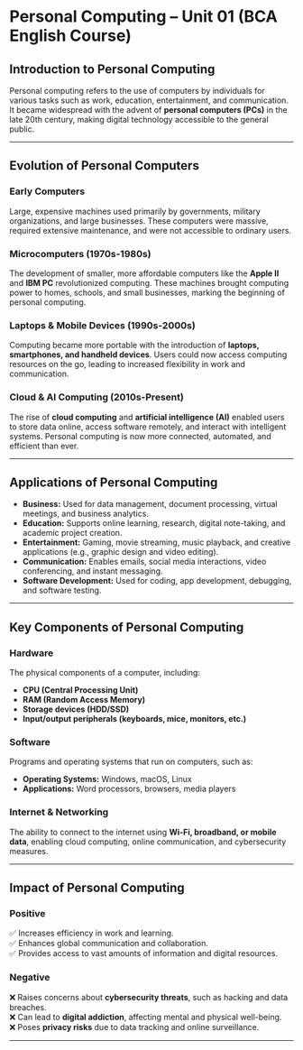 # Personal Computing – Unit 01 (BCA English Course)

## Introduction to Personal Computing
Personal computing refers to the use of computers by individuals for various tasks such as work, education, entertainment, and communication. It became widespread with the advent of **personal computers (PCs)** in the late 20th century, making digital technology accessible to the general public.

---

## Evolution of Personal Computers

### Early Computers  
Large, expensive machines used primarily by governments, military organizations, and large businesses. These computers were massive, required extensive maintenance, and were not accessible to ordinary users.

### Microcomputers (1970s-1980s)  
The development of smaller, more affordable computers like the **Apple II** and **IBM PC** revolutionized computing. These machines brought computing power to homes, schools, and small businesses, marking the beginning of personal computing.

### Laptops & Mobile Devices (1990s-2000s)  
Computing became more portable with the introduction of **laptops, smartphones, and handheld devices**. Users could now access computing resources on the go, leading to increased flexibility in work and communication.

### Cloud & AI Computing (2010s-Present)  
The rise of **cloud computing** and **artificial intelligence (AI)** enabled users to store data online, access software remotely, and interact with intelligent systems. Personal computing is now more connected, automated, and efficient than ever.

---

## Applications of Personal Computing

- **Business:** Used for data management, document processing, virtual meetings, and business analytics.  
- **Education:** Supports online learning, research, digital note-taking, and academic project creation.  
- **Entertainment:** Gaming, movie streaming, music playback, and creative applications (e.g., graphic design and video editing).  
- **Communication:** Enables emails, social media interactions, video conferencing, and instant messaging.  
- **Software Development:** Used for coding, app development, debugging, and software testing.  

---

## Key Components of Personal Computing

### Hardware  
The physical components of a computer, including:  
- **CPU (Central Processing Unit)**  
- **RAM (Random Access Memory)**  
- **Storage devices (HDD/SSD)**  
- **Input/output peripherals (keyboards, mice, monitors, etc.)**  

### Software  
Programs and operating systems that run on computers, such as:  
- **Operating Systems:** Windows, macOS, Linux  
- **Applications:** Word processors, browsers, media players  

### Internet & Networking  
The ability to connect to the internet using **Wi-Fi, broadband, or mobile data**, enabling cloud computing, online communication, and cybersecurity measures.

---

## Impact of Personal Computing

### Positive  
✅ Increases efficiency in work and learning.  
✅ Enhances global communication and collaboration.  
✅ Provides access to vast amounts of information and digital resources.  

### Negative  
❌ Raises concerns about **cybersecurity threats**, such as hacking and data breaches.  
❌ Can lead to **digital addiction**, affecting mental and physical well-being.  
❌ Poses **privacy risks** due to data tracking and online surveillance.  

---
